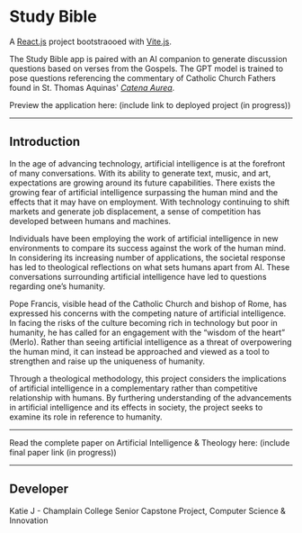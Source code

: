 # Study Bible

A [React.js](https://react.dev/) project bootstraooed with [Vite.js](https://vitejs.dev/).

The Study Bible app is paired with an AI companion to generate discussion questions based on verses from the Gospels. The GPT model is trained to pose questions referencing the commentary of Catholic Church Fathers found in St. Thomas Aquinas' [*Catena Aurea*](https://books.google.com/books/about/Catena_Aurea.html?id=jo2UszqxPt4C&printsec=frontcover&source=kp_read_button&hl=en&newbks=1&newbks_redir=1).

Preview the application here: (include link to deployed project (in progress))

---

## Introduction

In the age of advancing technology, artificial intelligence is at the forefront of many conversations. With its ability to generate text, music, and art, expectations are growing around its future capabilities. There exists the growing fear of artificial intelligence surpassing the human mind and the effects that it may have on employment. With technology continuing to shift markets and generate job displacement, a sense of competition has developed between humans and machines.

Individuals have been employing the work of artificial intelligence in new environments to compare its success against the work of the human mind. In considering its increasing number of applications, the societal response has led to theological reflections on what sets humans apart from AI. These conversations surrounding artificial intelligence have led to questions regarding one’s humanity.

Pope Francis, visible head of the Catholic Church and bishop of Rome, has expressed his concerns with the competing nature of artificial intelligence. In facing the risks of the culture becoming rich in technology but poor in humanity, he has called for an engagement with the “wisdom of the heart” (Merlo). Rather than seeing artificial intelligence as a threat of overpowering the human mind, it can instead be approached and viewed as a tool to strengthen and raise up the uniqueness of humanity.

Through a theological methodology, this project considers the implications of artificial intelligence in a complementary rather than competitive relationship with humans. By furthering understanding of the advancements in artificial intelligence and its effects in society, the project seeks to examine its role in reference to humanity.

---

Read the complete paper on Artificial Intelligence & Theology here: (include final paper link (in progress))

---

## Developer

Katie J - Champlain College Senior Capstone Project, Computer Science & Innovation
